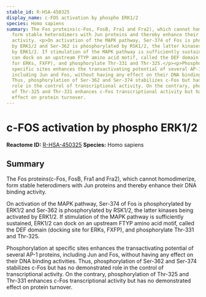 ```yaml
---
stable_id: R-HSA-450325
display_name: c-FOS activation by phospho ERK1/2
species: Homo sapiens
summary: The Fos proteins(c-Fos, FosB, Fra1 and Fra2), which cannot homodimerize,
  form stable heterodimers with Jun proteins and thereby enhance their DNA binding
  activity. <p>On activation of the MAPK pathway, Ser-374 of Fos is phosphorylated
  by ERK1/2 and Ser-362 is phosphorylated by RSK1/2, the latter kinases being activated
  by ERK1/2. If stimulation of the MAPK pathway is sufficiently sustained, ERK1/2
  can dock on an upstream FTYP amino acid motif, called the DEF domain (docking site
  for ERKs, FXFP), and phosphorylate Thr-331 and Thr-325.</p><p>Phosphorylation at
  specific sites enhances the transactivating potential of several AP-1 proteins,
  including Jun and Fos, without having any effect on their DNA binding activities.
  Thus, phosphorylation of Ser-362 and Ser-374 stabilizes c-Fos but has no demonstrated
  role in the control of transcriptional activity. On the contrary, phosphorylation
  of Thr-325 and Thr-331 enhances c-Fos transcriptional activity but has no demonstrated
  effect on protein turnover.
---
```


# c-FOS activation by phospho ERK1/2
**Reactome ID:** [R-HSA-450325](https://reactome.org/content/detail/R-HSA-450325)
**Species:** Homo sapiens

## Summary

The Fos proteins(c-Fos, FosB, Fra1 and Fra2), which cannot homodimerize, form stable heterodimers with Jun proteins and thereby enhance their DNA binding activity. <p>On activation of the MAPK pathway, Ser-374 of Fos is phosphorylated by ERK1/2 and Ser-362 is phosphorylated by RSK1/2, the latter kinases being activated by ERK1/2. If stimulation of the MAPK pathway is sufficiently sustained, ERK1/2 can dock on an upstream FTYP amino acid motif, called the DEF domain (docking site for ERKs, FXFP), and phosphorylate Thr-331 and Thr-325.</p><p>Phosphorylation at specific sites enhances the transactivating potential of several AP-1 proteins, including Jun and Fos, without having any effect on their DNA binding activities. Thus, phosphorylation of Ser-362 and Ser-374 stabilizes c-Fos but has no demonstrated role in the control of transcriptional activity. On the contrary, phosphorylation of Thr-325 and Thr-331 enhances c-Fos transcriptional activity but has no demonstrated effect on protein turnover.
